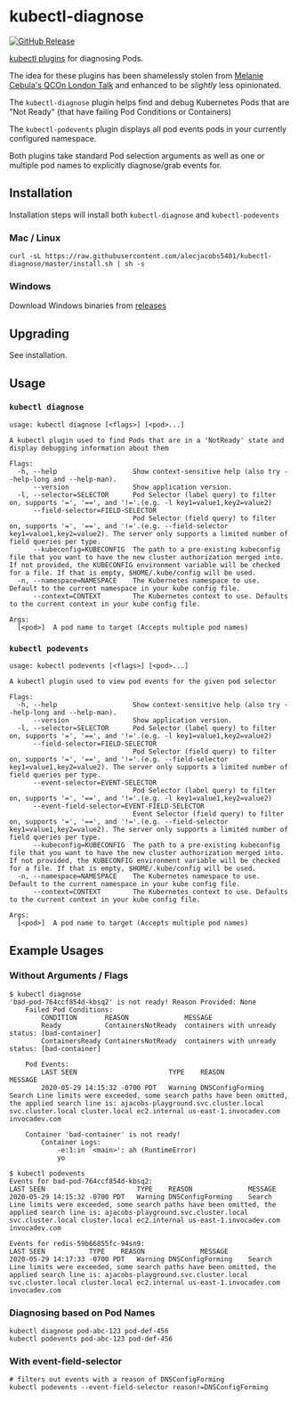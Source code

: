 # kubectl-diagnose
[![GitHub Release](https://img.shields.io/github/release/alecjacobs5401/kubectl-diagnose.svg?logo=github&style=flat-square)](https://github.com/alecjacobs5401/kubectl-diagnose/releases/latest)

[kubectl plugins](https://kubernetes.io/docs/tasks/extend-kubectl/kubectl-plugins/) for diagnosing Pods.

The idea for these plugins has been shamelessly stolen from [Melanie Cebula's QCOn London Talk](https://www.infoq.com/presentations/airbnb-kubernetes-services/) and enhanced to be _slightly_ less opinionated.

The `kubectl-diagnose` plugin helps find and debug Kubernetes Pods that are "Not Ready" (that have failing Pod Conditions or Containers)

The `kubectl-podevents` plugin displays all pod events pods in your currently configured namespace.

Both plugins take standard Pod selection arguments as well as one or multiple pod names to explicitly diagnose/grab events for.

## Installation

Installation steps will install both `kubectl-diagnose` and `kubectl-podevents`

### Mac / Linux
```
curl -sL https://raw.githubusercontent.com/alecjacobs5401/kubectl-diagnose/master/install.sh | sh -s
```

### Windows

Download Windows binaries from [releases](https://github.com/alecjacobs5401/kubectl-diagnose/releases)

## Upgrading
See installation.

## Usage

### `kubectl diagnose`
```
usage: kubectl diagnose [<flags>] [<pod>...]

A kubectl plugin used to find Pods that are in a 'NotReady' state and display debugging information about them

Flags:
  -h, --help                   Show context-sensitive help (also try --help-long and --help-man).
      --version                Show application version.
  -l, --selector=SELECTOR      Pod Selector (label query) to filter on, supports '=', '==', and '!='.(e.g. -l key1=value1,key2=value2)
      --field-selector=FIELD-SELECTOR
                               Pod Selector (field query) to filter on, supports '=', '==', and '!='.(e.g. --field-selector key1=value1,key2=value2). The server only supports a limited number of field queries per type.
      --kubeconfig=KUBECONFIG  The path to a pre-existing kubeconfig file that you want to have the new cluster authorization merged into. If not provided, the KUBECONFIG environment variable will be checked for a file. If that is empty, $HOME/.kube/config will be used.
  -n, --namespace=NAMESPACE    The Kubernetes namespace to use. Default to the current namespace in your kube config file.
      --context=CONTEXT        The Kubernetes context to use. Defaults to the current context in your kube config file.

Args:
  [<pod>]  A pod name to target (Accepts multiple pod names)
```

### `kubectl podevents`
```
usage: kubectl podevents [<flags>] [<pod>...]

A kubectl plugin used to view pod events for the given pod selector

Flags:
  -h, --help                   Show context-sensitive help (also try --help-long and --help-man).
      --version                Show application version.
  -l, --selector=SELECTOR      Pod Selector (label query) to filter on, supports '=', '==', and '!='.(e.g. -l key1=value1,key2=value2)
      --field-selector=FIELD-SELECTOR
                               Pod Selector (field query) to filter on, supports '=', '==', and '!='.(e.g. --field-selector key1=value1,key2=value2). The server only supports a limited number of field queries per type.
      --event-selector=EVENT-SELECTOR
                               Pod Selector (label query) to filter on, supports '=', '==', and '!='.(e.g. -l key1=value1,key2=value2)
      --event-field-selector=EVENT-FIELD-SELECTOR
                               Event Selector (field query) to filter on, supports '=', '==', and '!='.(e.g. --field-selector key1=value1,key2=value2). The server only supports a limited number of field queries per type.
      --kubeconfig=KUBECONFIG  The path to a pre-existing kubeconfig file that you want to have the new cluster authorization merged into. If not provided, the KUBECONFIG environment variable will be checked for a file. If that is empty, $HOME/.kube/config will be used.
  -n, --namespace=NAMESPACE    The Kubernetes namespace to use. Default to the current namespace in your kube config file.
      --context=CONTEXT        The Kubernetes context to use. Defaults to the current context in your kube config file.

Args:
  [<pod>]  A pod name to target (Accepts multiple pod names)
```

## Example Usages
### Without Arguments / Flags
```
$ kubectl diagnose
'bad-pod-764ccf854d-kbsq2' is not ready! Reason Provided: None
	Failed Pod Conditions:
		CONDITION	    REASON			    MESSAGE
		Ready		    ContainersNotReady	containers with unready status: [bad-container]
		ContainersReady	ContainersNotReady	containers with unready status: [bad-container]

	Pod Events:
		LAST SEEN			            TYPE	REASON			    MESSAGE
		2020-05-29 14:15:32 -0700 PDT	Warning	DNSConfigForming	Search Line limits were exceeded, some search paths have been omitted, the applied search line is: ajacobs-playground.svc.cluster.local svc.cluster.local cluster.local ec2.internal us-east-1.invocadev.com invocadev.com

	Container 'bad-container' is not ready!
		Container Logs:
			-e:1:in `<main>': ah (RuntimeError)
			yo
```
```
$ kubectl podevents
Events for bad-pod-764ccf854d-kbsq2:
LAST SEEN			            TYPE	REASON		    	MESSAGE
2020-05-29 14:15:32 -0700 PDT	Warning	DNSConfigForming	Search Line limits were exceeded, some search paths have been omitted, the applied search line is: ajacobs-playground.svc.cluster.local svc.cluster.local cluster.local ec2.internal us-east-1.invocadev.com invocadev.com

Events for redis-59b66855fc-94sn9:
LAST SEEN			TYPE	REASON		    	MESSAGE
2020-05-29 14:17:33 -0700 PDT	Warning	DNSConfigForming	Search Line limits were exceeded, some search paths have been omitted, the applied search line is: ajacobs-playground.svc.cluster.local svc.cluster.local cluster.local ec2.internal us-east-1.invocadev.com invocadev.com
```


### Diagnosing based on Pod Names
```
kubectl diagnose pod-abc-123 pod-def-456
kubectl podevents pod-abc-123 pod-def-456
```

### With event-field-selector
```
# filters out events with a reason of DNSConfigForming
kubectl podevents --event-field-selector reason!=DNSConfigForming
```
